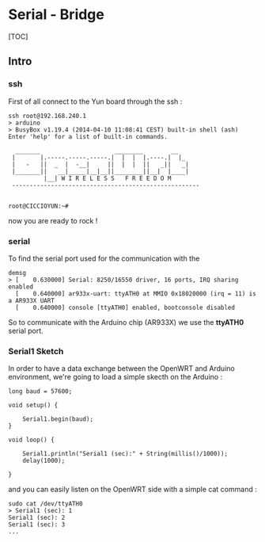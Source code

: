 Serial - Bridge 
===============
[TOC]

## Intro 


### ssh
First of all connect to the Yun board through the ssh : 

    ssh root@192.168.240.1
    > arduino 
    > BusyBox v1.19.4 (2014-04-10 11:08:41 CEST) built-in shell (ash)
    Enter 'help' for a list of built-in commands.
    
      _______                     ________        __
     |       |.-----.-----.-----.|  |  |  |.----.|  |_
     |   -   ||  _  |  -__|     ||  |  |  ||   _||   _|
     |_______||   __|_____|__|__||________||__|  |____|
              |__| W I R E L E S S   F R E E D O M
     -----------------------------------------------------
    
    
    root@CICCIOYUN:~# 
    
now you are ready to rock ! 

### serial 
To find the serial port used for the communication with the 

    demsg 
    > [    0.630000] Serial: 8250/16550 driver, 16 ports, IRQ sharing enabled
      [    0.640000] ar933x-uart: ttyATH0 at MMIO 0x18020000 (irq = 11) is a AR933X UART
      [    0.640000] console [ttyATH0] enabled, bootconsole disabled
      
So to communicate with the Arduino chip (AR933X) we use the **ttyATH0** serial port. 
  
### Serial1 Sketch 
In order to have a data exchange between the OpenWRT and Arduino environment, we're going to load a simple skecth on the Arduino : 

    long baud = 57600;

    void setup() {
  
        Serial1.begin(baud);
    }

    void loop() {
  
        Serial1.println("Serial1 (sec):" + String(millis()/1000));
        delay(1000);
    
    }
    
and you can easily listen on the OpenWRT side with a simple cat command : 

    sudo cat /dev/ttyATH0
    > Serial1 (sec): 1
    Serial1 (sec): 2
    Serial1 (sec): 3
    ... 
